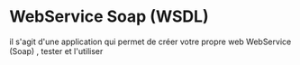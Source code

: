 # WebService Soap (WSDL)

il s'agit d'une application qui permet de créer votre propre web WebService (Soap) , tester et l'utiliser
